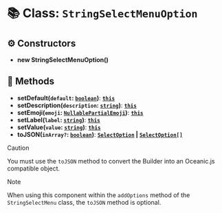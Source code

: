 # 📚 Class: `StringSelectMenuOption`

## ⚙️ Constructors

- **new StringSelectMenuOption()**

## 🔧 Methods

- **setDefault(`default`: [`boolean`][BooleanURL])**: **[`this`][ThisURL]**
- **setDescription(`description`: [`string`][StringURL])**: **[`this`][ThisURL]**
- **setEmoji(`emoji`: [`NullablePartialEmoji`][NullablePartialEmojiURL])**: **[`this`][ThisURL]**
- **setLabel(`label`: [`string`][StringURL])**: **[`this`][ThisURL]**
- **setValue(`value`: [`string`][StringURL])**: **[`this`][ThisURL]**
- **toJSON(`inArray?`: [`boolean`][BooleanURL])**: **[`SelectOption`][SelectOptionURL] | [`SelectOption[]`][SelectOptionURL]**

> [!CAUTION]
> You must use the `toJSON` method to convert the Builder into an Oceanic.js compatible object.

> [!NOTE]
> When using this component within the `addOptions` method of the `StringSelectMenu` class, the `toJSON` method is optional.

[BooleanURL]: https://developer.mozilla.org/en-US/docs/Web/JavaScript/Reference/Global_Objects/Boolean
[NullablePartialEmojiURL]: https://docs.oceanic.ws/dev/interfaces/Types_Guilds.NullablePartialEmoji.html
[SelectOptionURL]: https://docs.oceanic.ws/dev/interfaces/Types_Channels.SelectOption.html
[StringURL]: https://developer.mozilla.org/en-US/docs/Web/JavaScript/Reference/Global_Objects/String
[ThisURL]: https://developer.mozilla.org/en-US/docs/Web/JavaScript/Reference/Operators/this
